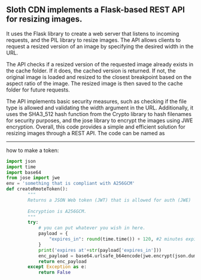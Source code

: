 ## Sloth CDN implements a Flask-based REST API for resizing images.
It uses the Flask library to create a web server that listens to incoming requests, and the PIL library to resize images. The API allows clients to request a resized version of an image by specifying the desired width in the URL.

The API checks if a resized version of the requested image already exists in the cache folder. If it does, the cached version is returned. If not, the original image is loaded and resized to the closest breakpoint based on the aspect ratio of the image. The resized image is then saved to the cache folder for future requests.

The API implements basic security measures, such as checking if the file type is allowed and validating the width argument in the URL. Additionally, it uses the SHA3_512 hash function from the Crypto library to hash filenames for security purposes, and the jose library to encrypt the images using JWE encryption. Overall, this code provides a simple and efficient solution for resizing images through a REST API. The code can be named as 

<hr>
how to make a token:

```python
import json
import time
import base64
from jose import jwe
env = 'something that is compliant with A256GCM'
def createRmoteToken():
        """
        Returns a JSON Web token (JWT) that is allowed for auth (JWE)
        
        Encryption is A256GCM.
        """
        try:
            # you can put whatever you wish in here.
            payload = {
                "expires_in": round(time.time()) + 120, #2 minutes expire time
            }
            print('expires at'+str(payload['expires_in']))
            enc_payload = base64.urlsafe_b64encode(jwe.encrypt(json.dumps(payload), env, algorithm='dir', encryption='A256GCM'))
            return enc_payload
        except Exception as e:
            return False
```
<!-- the name is because i like Sloths... oh well -->
